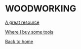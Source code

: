 # WOODWORKING  
[A great resource](https://www.finewoodworking.com/#)  








[Where I buy some tools](https://www.lie-nielsen.com)  











[Back to home](index.md)  


